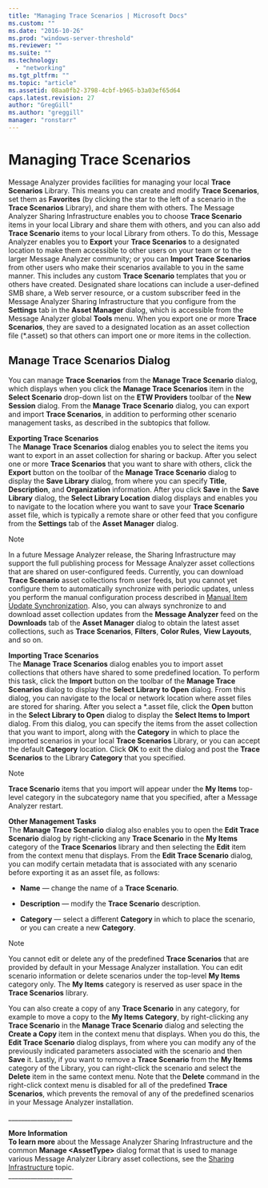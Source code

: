 ```yaml
---
title: "Managing Trace Scenarios | Microsoft Docs"
ms.custom: ""
ms.date: "2016-10-26"
ms.prod: "windows-server-threshold"
ms.reviewer: ""
ms.suite: ""
ms.technology: 
  - "networking"
ms.tgt_pltfrm: ""
ms.topic: "article"
ms.assetid: 08aa0fb2-3798-4cbf-b965-b3a03ef65d64
caps.latest.revision: 27
author: "GregGill"
ms.author: "greggill"
manager: "ronstarr"
---
```

# Managing Trace Scenarios
Message Analyzer provides facilities for managing your local **Trace Scenarios** Library. This means you can create and modify **Trace Scenarios**, set them as **Favorites** (by clicking the star to the left of a scenario in the **Trace Scenarios** Library), and share them with others. The Message Analyzer Sharing Infrastructure enables you to choose **Trace Scenario** items in your local Library and share them with others, and you can also add **Trace Scenario** items to your local Library from others. To do this, Message Analyzer enables you to **Export** your **Trace Scenarios** to a designated location to make them accessible to other users on your team or to the larger Message Analyzer community; or you can **Import**  **Trace Scenarios** from other users who make their scenarios available to you in the same manner. This includes any custom **Trace Scenario** templates that you or others have created. Designated share locations can include a user-defined SMB share, a Web server resource, or a custom subscriber feed in the Message Analyzer Sharing Infrastructure that you configure from the **Settings** tab in the **Asset Manager** dialog, which is accessible from the Message Analyzer global **Tools** menu. When you export one or more **Trace Scenarios**, they are saved to a designated location as an asset collection file (*.asset) so that others can import one or more items in the collection.  
  
## Manage Trace Scenarios Dialog  
 You can manage **Trace Scenarios** from the **Manage Trace Scenario** dialog, which displays when you click the **Manage Trace Scenarios** item in the **Select Scenario** drop-down list on the **ETW Providers** toolbar of the **New Session** dialog. From the **Manage Trace Scenario** dialog, you can export and import **Trace Scenarios**, in addition to performing other scenario management tasks, as described in the subtopics that follow.  
  
 **Exporting Trace Scenarios**   
The **Manage Trace Scenarios** dialog enables you to select the items you want to export in an asset collection for sharing or backup. After you select one or more **Trace Scenarios** that you want to share with others, click the **Export** button on the toolbar of the **Manage Trace Scenario** dialog to display the **Save Library** dialog, from where you can specify **Title**, **Description**, and **Organization** information. After you click **Save** in the **Save Library** dialog, the **Select Library Location** dialog displays and enables you to navigate to the location where you want to save your **Trace Scenario** asset file, which is typically a remote share or other feed that you configure from the **Settings** tab of the **Asset Manager** dialog.  
  
> [!NOTE]
>  In a future Message Analyzer release, the  Sharing Infrastructure may support the full publishing process for Message Analyzer asset collections that are shared on user-configured feeds. Currently, you can download **Trace Scenario** asset collections from user feeds, but you cannot yet configure them to automatically synchronize with periodic updates, unless you perform the manual configuration process described in [Manual Item Update Synchronization](../messageanalyzer_content/manual-item-update-synchronization.md). Also, you can always synchronize to and download asset collection updates from the **Message Analyzer** feed on the **Downloads** tab of the **Asset Manager** dialog to obtain the latest asset collections, such as **Trace Scenarios**,  **Filters**, **Color Rules**, **View Layouts**, and so on.  
  
 **Importing Trace Scenarios**   
The **Manage Trace Scenarios** dialog enables you to import asset collections that others have shared to some predefined location. To perform this task, click the **Import** button on the toolbar of the **Manage Trace Scenarios** dialog to display the **Select Library to Open** dialog. From this dialog, you can navigate to the local or network location where asset files are stored for sharing. After you select a \*.asset file, click the **Open** button in the **Select Library to Open** dialog to display the **Select Items to Import** dialog. From this dialog, you can specify the items from the asset collection that you want to import, along with the **Category** in which to place the imported scenarios in your local **Trace Scenarios** Library, or you can accept the default **Category** location. Click **OK** to exit the dialog and post the **Trace Scenarios** to the Library **Category** that you specified.  
  
> [!NOTE]
>  **Trace Scenario** items that you import will appear under the **My Items** top-level category in the subcategory name that you specified, after a Message Analyzer restart.  
  
 **Other Management Tasks**   
The **Manage Trace Scenario** dialog also enables you to open the **Edit Trace Scenario** dialog by right-clicking any **Trace Scenario** in the **My Items** category of the **Trace Scenarios** library and then selecting the **Edit** item from the context menu that displays. From the **Edit Trace Scenario** dialog, you can modify certain metadata that is associated with any scenario before exporting it as an asset file, as follows:  
  
-   **Name** — change the name of a **Trace Scenario**.  
  
-   **Description** — modify the **Trace Scenario** description.  
  
-   **Category** — select a different **Category** in which to place the scenario, or you can create a new **Category**.  
  
> [!NOTE]
>  You cannot edit or delete any of the predefined **Trace Scenarios** that are provided by default in your Message Analyzer installation. You can edit scenario information or delete scenarios under the top-level **My Items** category only. The **My Items** category is reserved as user space in the **Trace Scenarios** library.  
  
 You can also create a copy of any **Trace Scenario** in any category, for example to move a copy to the **My Items** **Category**, by right-clicking any **Trace Scenario** in the **Manage Trace Scenario** dialog and selecting the **Create a Copy** item in the context menu that displays. When you do this, the **Edit Trace Scenario** dialog displays, from where you can modify any of the previously indicated parameters associated with the scenario and then **Save** it. Lastly, if you want to remove a **Trace Scenario** from the **My Items** category of the Library, you can right-click the scenario and select the **Delete** item in the same context menu. Note that the **Delete** command in the right-click context menu is disabled for all of the predefined **Trace Scenarios**, which prevents the removal of any of the predefined scenarios in your Message Analyzer installation.  
  
 ___________________\_  
  
 **More Information**   
 **To learn more** about the Message Analyzer Sharing Infrastructure and the common **Manage \<AssetType>** dialog format that is used to manage various Message Analyzer Library asset collections, see the [Sharing Infrastructure](../messageanalyzer_content/sharing-infrastructure.md) topic.   
___________________\_
